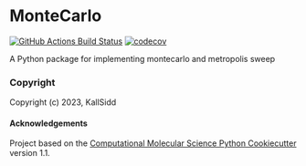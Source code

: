 MonteCarlo
==============================
[//]: # (Badges)
[![GitHub Actions Build Status](https://github.com/KallSidd/MonteCarlo/workflows/CI/badge.svg)](https://github.com/KallSidd/MonteCarlo/actions?query=workflow%3ACI)
[![codecov](https://codecov.io/gh/KallSidd/MonteCarlo/branch/main/graph/badge.svg)](https://codecov.io/gh/KallSidd/MonteCarlo/branch/main)


A Python package for implementing montecarlo and metropolis sweep

### Copyright

Copyright (c) 2023, KallSidd


#### Acknowledgements
 
Project based on the 
[Computational Molecular Science Python Cookiecutter](https://github.com/molssi/cookiecutter-cms) version 1.1.
